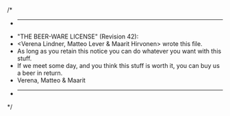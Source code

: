 /*
* -------------------------------------------------------------------------------------------
* "THE BEER-WARE LICENSE" (Revision 42):
* <Verena Lindner, Matteo Lever & Maarit Hirvonen> wrote this file.
* As long as you retain this notice you can do whatever you want with this stuff.
* If we meet some day, and you think this stuff is worth it, you can buy us a beer in return.
* Verena, Matteo & Maarit
* -------------------------------------------------------------------------------------------
*/